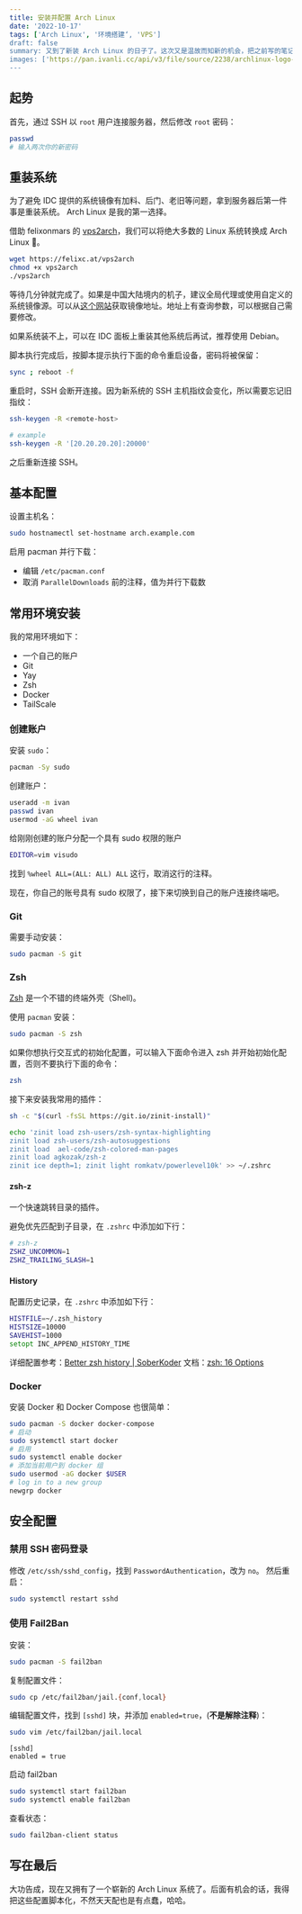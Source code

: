 ```yaml
---
title: 安装并配置 Arch Linux
date: '2022-10-17'
tags: ['Arch Linux', '环境搭建‘, 'VPS']
draft: false
summary: 又到了新装 Arch Linux 的日子了。这次又是温故而知新的机会，把之前写的笔记稍微整理了一下，在这里记录下教徒搭窝的备忘录。
images: ['https://pan.ivanli.cc/api/v3/file/source/2238/archlinux-logo-light.png?sign=bWxqFFy3RUDT5UsWb4UD5byt-_L4h79wede3runRKFc%3D%3A0']
---
```


## 起势

首先，通过 SSH 以 `root` 用户连接服务器，然后修改 `root` 密码：

```bash
passwd
# 输入两次你的新密码
```

## 重装系统

为了避免 IDC 提供的系统镜像有加料、后门、老旧等问题，拿到服务器后第一件事是重装系统。 Arch Linux 是我的第一选择。

借助 felixonmars 的 [vps2arch](https://github.com/felixonmars/vps2arch)，我们可以将绝大多数的 Linux 系统转换成 Arch Linux 🎉。

```bash
wget https://felixc.at/vps2arch
chmod +x vps2arch
./vps2arch
```

等待几分钟就完成了。如果是中国大陆境内的机子，建议全局代理或使用自定义的系统镜像源。可以从[这个网站](https://archlinux.org/mirrorlist/?country=HK&protocol=https&use_mirror_status=on)获取镜像地址。地址上有查询参数，可以根据自己需要修改。

如果系统装不上，可以在 IDC 面板上重装其他系统后再试，推荐使用 Debian。

脚本执行完成后，按脚本提示执行下面的命令重启设备，密码将被保留：

```bash
sync ; reboot -f
```

重启时，SSH 会断开连接。因为新系统的 SSH 主机指纹会变化，所以需要忘记旧指纹：

```bash
ssh-keygen -R <remote-host>

# example
ssh-keygen -R '[20.20.20.20]:20000'
```

之后重新连接 SSH。

## 基本配置

设置主机名：

```bash
sudo hostnamectl set-hostname arch.example.com
```

启用 pacman 并行下载：

- 编辑 `/etc/pacman.conf`
- 取消 `ParallelDownloads` 前的注释，值为并行下载数

## 常用环境安装

我的常用环境如下：

- 一个自己的账户
- Git
- Yay
- Zsh
- Docker
- TailScale

### 创建账户

安装 `sudo`：

```bash
pacman -Sy sudo
```

创建账户：

```bash
useradd -m ivan
passwd ivan
usermod -aG wheel ivan
```

给刚刚创建的账户分配一个具有 sudo 权限的账户

```bash
EDITOR=vim visudo
```

找到 `%wheel ALL=(ALL: ALL) ALL` 这行，取消这行的注释。

现在，你自己的账号具有 sudo 权限了，接下来切换到自己的账户连接终端吧。

### Git

需要手动安装：

```bash
sudo pacman -S git
```

### Zsh

[Zsh](https://wiki.archlinux.org/title/zsh) 是一个不错的终端外壳（Shell)。

使用 `pacman` 安装：

```bash
sudo pacman -S zsh
```

如果你想执行交互式的初始化配置，可以输入下面命令进入 zsh 并开始初始化配置，否则不要执行下面的命令：

```bash
zsh
```

接下来安装我常用的插件：

```zsh
sh -c "$(curl -fsSL https://git.io/zinit-install)"

echo 'zinit load zsh-users/zsh-syntax-highlighting
zinit load zsh-users/zsh-autosuggestions
zinit load  ael-code/zsh-colored-man-pages
zinit load agkozak/zsh-z
zinit ice depth=1; zinit light romkatv/powerlevel10k' >> ~/.zshrc
```

#### zsh-z

一个快速跳转目录的插件。

避免优先匹配到子目录，在 `.zshrc` 中添加如下行：

```zsh
# zsh-z
ZSHZ_UNCOMMON=1
ZSHZ_TRAILING_SLASH=1
```

#### History

配置历史记录，在 `.zshrc` 中添加如下行：

```zsh
HISTFILE=~/.zsh_history
HISTSIZE=10000
SAVEHIST=1000
setopt INC_APPEND_HISTORY_TIME
```

详细配置参考：[Better zsh history | SoberKoder](https://www.soberkoder.com/better-zsh-history/)
文档：[zsh: 16 Options](https://zsh.sourceforge.io/Doc/Release/Options.html)

### Docker

安装 Docker 和 Docker Compose 也很简单：

```zsh
sudo pacman -S docker docker-compose
# 启动
sudo systemctl start docker
# 启用
sudo systemctl enable docker
# 添加当前用户到 docker 组
sudo usermod -aG docker $USER
# log in to a new group
newgrp docker
```

## 安全配置

### 禁用 SSH 密码登录

修改 `/etc/ssh/sshd_config`，找到 `PasswordAuthentication`，改为 `no`。
然后重启：

```zsh
sudo systemctl restart sshd
```

### 使用 Fail2Ban

安装：

```zsh
sudo pacman -S fail2ban
```

复制配置文件：

```zsh
sudo cp /etc/fail2ban/jail.{conf,local}
```

编辑配置文件，找到 `[sshd]` 块，并添加 `enabled=true`，(**不是解除注释**)：

```zsh
sudo vim /etc/fail2ban/jail.local
```

```text
[sshd]
enabled = true
```

启动 fail2ban

```zsh
sudo systemctl start fail2ban
sudo systemctl enable fail2ban
```

查看状态：

```zsh
sudo fail2ban-client status
```

## 写在最后

大功告成，现在又拥有了一个崭新的 Arch Linux 系统了。后面有机会的话，我得把这些配置脚本化，不然天天配也是有点蠢，哈哈。
